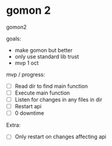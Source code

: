# gomon 2

gomon2

goals: 

* make gomon but better
* only use standard lib trust
* mvp 1 oct


mvp / progress:


- [ ]  Read dir to find main function
- [ ]  Execute main function
- [ ]  Listen for changes in any files in dir
- [ ]  Restart api
- [ ]  0 downtime

Extra:

- [ ]  Only restart on changes affecting api
